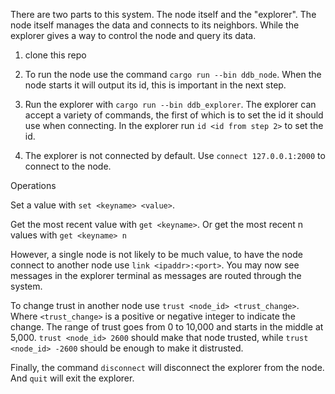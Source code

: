 There are two parts to this system. The node itself and the "explorer". The node itself manages the data and connects to its neighbors. While the explorer gives a way to control the node and query its data.

1) clone this repo

2) To run the node use the command `cargo run --bin ddb_node`. When the node starts it will output its id, this is important in the next step.

3) Run the explorer with `cargo run --bin ddb_explorer`. The explorer can accept a variety of commands, the first of which is to set the id it should use when connecting. In the explorer run `id <id from step 2>` to set the id.

4) The explorer is not connected by default. Use `connect 127.0.0.1:2000` to connect to the node.

Operations

Set a value with `set <keyname> <value>`.

Get the most recent value with `get <keyname>`. Or get the most recent n values with `get <keyname> n`

However, a single node is not likely to be much value, to have the node connect to another node use `link <ipaddr>:<port>`. You may now see messages in the explorer terminal as messages are routed through the system.

To change trust in another node use `trust <node_id> <trust_change>`. Where `<trust_change>` is a positive or negative integer to indicate the change. The range of trust goes from 0 to 10,000 and starts in the middle at 5,000. `trust <node_id> 2600` should make that node trusted, while `trust <node_id> -2600` should be enough to make it distrusted.


Finally, the command `disconnect` will disconnect the explorer from the node. And `quit` will exit the explorer.